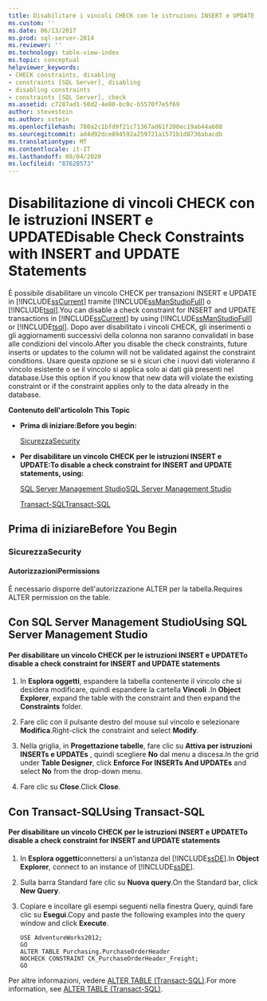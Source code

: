 ```yaml
---
title: Disabilitare i vincoli CHECK con le istruzioni INSERT e UPDATE | Microsoft Docs
ms.custom: ''
ms.date: 06/13/2017
ms.prod: sql-server-2014
ms.reviewer: ''
ms.technology: table-view-index
ms.topic: conceptual
helpviewer_keywords:
- CHECK constraints, disabling
- constraints [SQL Server], disabling
- disabling constraints
- constraints [SQL Server], check
ms.assetid: c7287ad1-50d2-4e80-bc0c-b5570f7e5f69
author: stevestein
ms.author: sstein
ms.openlocfilehash: 780a2c1bfd9f21c71367ad61f200ec19ab44a608
ms.sourcegitcommit: ad4d92dce894592a259721a1571b1d8736abacdb
ms.translationtype: MT
ms.contentlocale: it-IT
ms.lasthandoff: 08/04/2020
ms.locfileid: "87628573"
---
```

# <a name="disable-check-constraints-with-insert-and-update-statements"></a><span data-ttu-id="ee635-102">Disabilitazione di vincoli CHECK con le istruzioni INSERT e UPDATE</span><span class="sxs-lookup"><span data-stu-id="ee635-102">Disable Check Constraints with INSERT and UPDATE Statements</span></span>
  <span data-ttu-id="ee635-103">È possibile disabilitare un vincolo CHECK per transazioni INSERT e UPDATE in [!INCLUDE[ssCurrent](../../includes/sscurrent-md.md)] tramite [!INCLUDE[ssManStudioFull](../../includes/ssmanstudiofull-md.md)] o [!INCLUDE[tsql](../../includes/tsql-md.md)].</span><span class="sxs-lookup"><span data-stu-id="ee635-103">You can disable a check constraint for INSERT and UPDATE transactions in [!INCLUDE[ssCurrent](../../includes/sscurrent-md.md)] by using [!INCLUDE[ssManStudioFull](../../includes/ssmanstudiofull-md.md)] or [!INCLUDE[tsql](../../includes/tsql-md.md)].</span></span> <span data-ttu-id="ee635-104">Dopo aver disabilitato i vincoli CHECK, gli inserimenti o gli aggiornamenti successivi della colonna non saranno convalidati in base alle condizioni del vincolo.</span><span class="sxs-lookup"><span data-stu-id="ee635-104">After you disable the check constraints, future inserts or updates to the column will not be validated against the constraint conditions.</span></span> <span data-ttu-id="ee635-105">Usare questa opzione se si è sicuri che i nuovi dati violeranno il vincolo esistente o se il vincolo si applica solo ai dati già presenti nel database.</span><span class="sxs-lookup"><span data-stu-id="ee635-105">Use this option if you know that new data will violate the existing constraint or if the constraint applies only to the data already in the database.</span></span>  
  
 <span data-ttu-id="ee635-106">**Contenuto dell'articolo**</span><span class="sxs-lookup"><span data-stu-id="ee635-106">**In This Topic**</span></span>  
  
-   <span data-ttu-id="ee635-107">**Prima di iniziare:**</span><span class="sxs-lookup"><span data-stu-id="ee635-107">**Before you begin:**</span></span>  
  
     [<span data-ttu-id="ee635-108">Sicurezza</span><span class="sxs-lookup"><span data-stu-id="ee635-108">Security</span></span>](#Security)  
  
-   <span data-ttu-id="ee635-109">**Per disabilitare un vincolo CHECK per le istruzioni INSERT e UPDATE:**</span><span class="sxs-lookup"><span data-stu-id="ee635-109">**To disable a check constraint for INSERT and UPDATE statements, using:**</span></span>  
  
     [<span data-ttu-id="ee635-110">SQL Server Management Studio</span><span class="sxs-lookup"><span data-stu-id="ee635-110">SQL Server Management Studio</span></span>](#SSMSProcedure)  
  
     [<span data-ttu-id="ee635-111">Transact-SQL</span><span class="sxs-lookup"><span data-stu-id="ee635-111">Transact-SQL</span></span>](#TsqlProcedure)  
  
##  <a name="before-you-begin"></a><a name="BeforeYouBegin"></a> <span data-ttu-id="ee635-112">Prima di iniziare</span><span class="sxs-lookup"><span data-stu-id="ee635-112">Before You Begin</span></span>  
  
###  <a name="security"></a><a name="Security"></a> <span data-ttu-id="ee635-113">Sicurezza</span><span class="sxs-lookup"><span data-stu-id="ee635-113">Security</span></span>  
  
####  <a name="permissions"></a><a name="Permissions"></a> <span data-ttu-id="ee635-114">Autorizzazioni</span><span class="sxs-lookup"><span data-stu-id="ee635-114">Permissions</span></span>  
 <span data-ttu-id="ee635-115">È necessario disporre dell'autorizzazione ALTER per la tabella.</span><span class="sxs-lookup"><span data-stu-id="ee635-115">Requires ALTER permission on the table.</span></span>  
  
##  <a name="using-sql-server-management-studio"></a><a name="SSMSProcedure"></a> <span data-ttu-id="ee635-116">Con SQL Server Management Studio</span><span class="sxs-lookup"><span data-stu-id="ee635-116">Using SQL Server Management Studio</span></span>  
  
#### <a name="to-disable-a-check-constraint-for-insert-and-update-statements"></a><span data-ttu-id="ee635-117">Per disabilitare un vincolo CHECK per le istruzioni INSERT e UPDATE</span><span class="sxs-lookup"><span data-stu-id="ee635-117">To disable a check constraint for INSERT and UPDATE statements</span></span>  
  
1.  <span data-ttu-id="ee635-118">In **Esplora oggetti**, espandere la tabella contenente il vincolo che si desidera modificare, quindi espandere la cartella **Vincoli** .</span><span class="sxs-lookup"><span data-stu-id="ee635-118">In **Object Explorer**, expand the table with the constraint and then expand the **Constraints** folder.</span></span>  
  
2.  <span data-ttu-id="ee635-119">Fare clic con il pulsante destro del mouse sul vincolo e selezionare **Modifica**.</span><span class="sxs-lookup"><span data-stu-id="ee635-119">Right-click the constraint and select **Modify**.</span></span>  
  
3.  <span data-ttu-id="ee635-120">Nella griglia, in **Progettazione tabelle**, fare clic su **Attiva per istruzioni INSERTs e UPDATEs** , quindi scegliere **No** dal menu a discesa.</span><span class="sxs-lookup"><span data-stu-id="ee635-120">In the grid under **Table Designer**, click **Enforce For INSERTs And UPDATEs** and select **No** from the drop-down menu.</span></span>  
  
4.  <span data-ttu-id="ee635-121">Fare clic su **Close**.</span><span class="sxs-lookup"><span data-stu-id="ee635-121">Click **Close**.</span></span>  
  
##  <a name="using-transact-sql"></a><a name="TsqlProcedure"></a> <span data-ttu-id="ee635-122">Con Transact-SQL</span><span class="sxs-lookup"><span data-stu-id="ee635-122">Using Transact-SQL</span></span>  
  
#### <a name="to-disable-a-check-constraint-for-insert-and-update-statements"></a><span data-ttu-id="ee635-123">Per disabilitare un vincolo CHECK per le istruzioni INSERT e UPDATE</span><span class="sxs-lookup"><span data-stu-id="ee635-123">To disable a check constraint for INSERT and UPDATE statements</span></span>  
  
1.  <span data-ttu-id="ee635-124">In **Esplora oggetti**connettersi a un'istanza del [!INCLUDE[ssDE](../../includes/ssde-md.md)].</span><span class="sxs-lookup"><span data-stu-id="ee635-124">In **Object Explorer**, connect to an instance of [!INCLUDE[ssDE](../../includes/ssde-md.md)].</span></span>  
  
2.  <span data-ttu-id="ee635-125">Sulla barra Standard fare clic su **Nuova query**.</span><span class="sxs-lookup"><span data-stu-id="ee635-125">On the Standard bar, click **New Query**.</span></span>  
  
3.  <span data-ttu-id="ee635-126">Copiare e incollare gli esempi seguenti nella finestra Query, quindi fare clic su **Esegui**.</span><span class="sxs-lookup"><span data-stu-id="ee635-126">Copy and paste the following examples into the query window and click **Execute**.</span></span>  
  
    ```  
    USE AdventureWorks2012;  
    GO  
    ALTER TABLE Purchasing.PurchaseOrderHeader  
    NOCHECK CONSTRAINT CK_PurchaseOrderHeader_Freight;   
    GO  
    ```  
  
 <span data-ttu-id="ee635-127">Per altre informazioni, vedere [ALTER TABLE &#40;Transact-SQL&#41;](/sql/t-sql/statements/alter-table-transact-sql).</span><span class="sxs-lookup"><span data-stu-id="ee635-127">For more information, see [ALTER TABLE &#40;Transact-SQL&#41;](/sql/t-sql/statements/alter-table-transact-sql).</span></span>  
  
###  <a name="TsqlExample"></a>  
